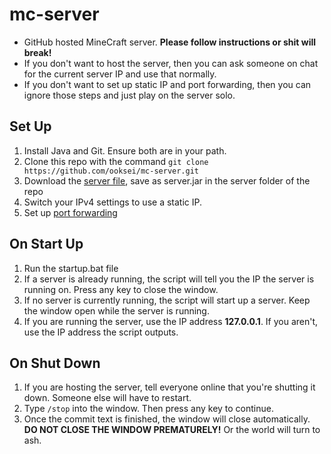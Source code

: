 # mc-server
* GitHub hosted MineCraft server. **Please follow instructions or shit will break!**
* If you don't want to host the server, then you can ask someone on chat for the current server IP and use that normally.
* If you don't want to set up static IP and port forwarding, then you can ignore those steps and just play on the server solo.

## Set Up
1. Install Java and Git. Ensure both are in your path.
2. Clone this repo with the command `git clone https://github.com/ooksei/mc-server.git`
3. Download the [server file](https://www.minecraft.net/en-us/download/server/ "Server"), save as server.jar in the server folder of the repo
4. Switch your IPv4 settings to use a static IP.
5. Set up [port forwarding](https://minecraft.gamepedia.com/Tutorials/Setting_up_a_server#Port_forwarding "Port Forwarding")

## On Start Up
1. Run the startup.bat file
2. If a server is already running, the script will tell you the IP the server is running on. Press any key to close the window.
3. If no server is currently running, the script will start up a server. Keep the window open while the server is running.
4. If you are running the server, use the IP address **127.0.0.1**. If you aren't, use the IP address the script outputs.

## On Shut Down
1. If you are hosting the server, tell everyone online that you're shutting it down. Someone else will have to restart.
2. Type `/stop` into the window. Then press any key to continue.
3. Once the commit text is finished, the window will close automatically. **DO NOT CLOSE THE WINDOW PREMATURELY!** Or the world will turn to ash.
